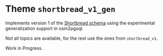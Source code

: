 
# Theme `shortbread_v1_gen`

Implements version 1 of the [Shortbread
schema](https://shortbread-tiles.org/schema/) using the experimental
generalization support in osm2pgsql.

Not all topics are available, for the rest use the ones from `shortbread_v1`.

Work in Progress.


